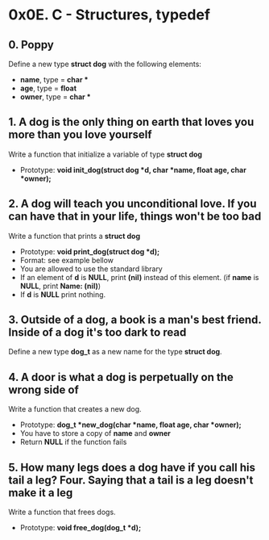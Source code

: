 # 0x0E. C - Structures, typedef


## 0. Poppy

Define a new type **struct dog** with the following elements:

- **name**, type = **char \***
- **age**, type = **float**
- **owner**, type = **char \***


## 1. A dog is the only thing on earth that loves you more than you love yourself

Write a function that initialize a variable of type **struct dog**

- Prototype: **void init_dog(struct dog \*d, char \*name, float age, char \*owner);**


## 2. A dog will teach you unconditional love. If you can have that in your life, things won't be too bad

Write a function that prints a **struct dog**

- Prototype: **void print_dog(struct dog \*d);**
- Format: see example bellow
- You are allowed to use the standard library
- If an element of **d** is **NULL**, print **(nil)** instead of this element. (if **name** is **NULL**, print **Name: (nil)**)
- If **d** is **NULL** print nothing.


## 3. Outside of a dog, a book is a man's best friend. Inside of a dog it's too dark to read

Define a new type **dog_t** as a new name for the type **struct dog**.


## 4. A door is what a dog is perpetually on the wrong side of

Write a function that creates a new dog.

- Prototype: **dog_t \*new_dog(char \*name, float age, char \*owner);**
- You have to store a copy of **name** and **owner**
- Return **NULL** if the function fails


## 5. How many legs does a dog have if you call his tail a leg? Four. Saying that a tail is a leg doesn't make it a leg

Write a function that frees dogs.

- Prototype: **void free_dog(dog_t \*d);**

